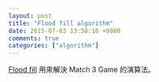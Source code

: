 ```yaml
---
layout: post
title: "Flood fill algorithm"
date: 2015-07-03 13:58:18 +0800
comments: true
categories: ["algorithm"]
---
```



<!-- more -->

[Flood fill] 用來解決 Match 3 Game 的演算法。


[Flood fill]:https://en.wikipedia.org/wiki/Flood_fill